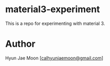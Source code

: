 # material3-experiment

This is a repo for experimenting with material 3.

# Author

Hyun Jae Moon [calhyunjaemoon@gmail.com]